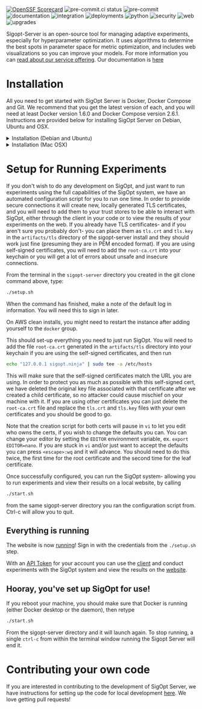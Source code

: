 <!--
Copyright © 2023 Intel Corporation

SPDX-License-Identifier: Apache License 2.0
-->

[![OpenSSF Scorecard](https://api.securityscorecards.dev/projects/github.com/sigopt/sigopt-server/badge)](https://securityscorecards.dev/viewer/?uri=github.com/sigopt/sigopt-server)
![pre-commit.ci status](https://results.pre-commit.ci/badge/github/sigopt/sigopt-server/main.svg)
![pre-commit](https://github.com/sigopt/sigopt-server/actions/workflows/pre-commit.yml/badge.svg)
![documentation](https://github.com/sigopt/sigopt-server/actions/workflows/documentation.yml/badge.svg)
![integration](https://github.com/sigopt/sigopt-server/actions/workflows/integration.yml/badge.svg)
![deployments](https://github.com/sigopt/sigopt-server/actions/workflows/local_deployments.yml/badge.svg)
![python](https://github.com/sigopt/sigopt-server/actions/workflows/python.yml/badge.svg)
![security](https://github.com/sigopt/sigopt-server/actions/workflows/security.yml/badge.svg)
![web](https://github.com/sigopt/sigopt-server/actions/workflows/web.yml/badge.svg)
![upgrades](https://github.com/sigopt/sigopt-server/actions/workflows/upgrades.yml/badge.svg)

Sigopt-Server is an open-source tool for managing adaptive experiments, especially for hyperparameter optimization. It uses algorithms to determine the best spots in parameter space for metric optimization, and includes web visualizations so you can improve your models. For more information you can [read about our service offering](https://sigopt.com/). Our documentation is [here](https://docs.sigopt.com/)

# Installation

All you need to get started with SigOpt Server is Docker, Docker Compose and Git. We recommend that you get the latest version of each, and you will need at least Docker version 1.6.0 and Docker Compose version 2.6.1. Instructions are provided below for installing SigOpt Server on Debian, Ubuntu and OSX.

<details>
<summary>Installation (Debian and Ubuntu)</summary>

From a default ubuntu install. We have tested this on Ubuntu 22.04 Jammy from a clean AWS image. If you are an another variant of Linux you can proceed at your own risk, adapting as you go.

## Install Git and Docker

First, install git.

```bash
sudo apt-get install git
```

## Get the Code

Checkout the repository:

```bash
git clone https://github.com/sigopt/sigopt-server.git
cd sigopt-server
```

## Install some necessary packages

Add the repo for the Debian release we base our docker images on. Then you need to install the docker engine. We have provided a convenience script, "./scripts/compile/install_docker_debian.sh" but it makes fairly large changes to your base operating system. If you feel capable of managing that yourself, we recommend you do it for yourself [at the Docker website.](https://docs.docker.com/engine/install/ubuntu/) Finally, add the current user to the docker group, so your user can connect to the Docker daemon.

```bash
./scripts/compile/install_docker_debian.sh
sudo groupadd docker
sudo usermod -aG docker "$(id -u -n)"
```

You will need to log out or exit your current session for these changes to take effect.

</details>

<details>
<summary>Installation (Mac OSX)</summary>

The expected development platform is a Mac running the latest OSX. This has been tested on OS X Ventura and Monterey, if you are on an older OS X you can proceed at your own risk or upgrade.

## Install Docker

This has been tested with Docker for Mac 4.1.0. You can use other versions but proceed at your own risk. You can download and install this version of Docker [here](https://docs.docker.com/desktop/release-notes/#401).

### Docker Configuration

After installing and starting Docker, you should configure some settings.
This can be done from the system tray icon (top right) by selecting `Preferences...`.

#### Configure resources

From the Docker system tray icon, select `Preferences...`, then navigate to the `Resources` tab.
Select 4CPU and 4GB memory.
Apply and restart.

<details>
<summary> Resource Usage Warning (Mac) </summary>

##### CPU

Sometimes Docker appears to use a large amout of CPU while apparently being idle.
Make sure there really is nothing running with `docker ps`.
If there is indeed nothing running, try reducing the number of CPUs allocated to Docker.
This will require a restart of Docker.

</details>
</details>

# Setup for Running Experiments

If you don't wish to do any development on SigOpt, and just want to run experiments using the full capabilities of the SigOpt system, we have an automated configuration script for you to run one time. In order to provide secure connections it will create new, locally generated TLS certificates, and you will need to add them to your trust stores to be able to interact with SigOpt, either through the client in your code or to view the results of your experiments on the web. If you already have TLS certificates- and if you aren't sure you probably don't- you can place them as `tls.crt` and `tls.key` in the `artifacts/tls` directory of the sigopt-server install and they should work just fine (presuming they are in PEM encoded format). If you are using self-signed certificates, you will need to add the `root-ca.crt` into your keychain or you will get a lot of errors about unsafe and insecure connections.

From the terminal in the `sigopt-server` directory you created in the git clone command above, type:

```bash
./setup.sh
```

When the command has finished, make a note of the default log in information. You will need this to sign in later.

On AWS clean installs, you might need to restart the instance after adding yourself to the `docker` group.

This should set-up everything you need to just run SigOpt. You will need to add the file `root-ca.crt` generated in the `artifacts/tls` directory into your keychain if you are using the self-signed certificates, and then run

```bash
echo "127.0.0.1 sigopt.ninja" | sudo tee -a /etc/hosts
```

This will make sure that the self-signed certificates match the URL you are using. In order to protect you as much as possible with this self-signed cert, we have deleted the original key file associated with that certificate after we created a child certificate, so no attacker could cause mischief on your machine with it. If you are using other certificates you can just delete the `root-ca.crt` file and replace the `tls.crt` and `tls.key` files with your own certificates and you should be good to go.

Note that the creation script for both certs will pause in `vi` to let you edit who owns the certs, if you wish to change the defaults you can. You can change your editor by setting the `EDITOR` environment variable, ex. `export EDITOR=nano`. If you are stuck in `vi` and/or just want to accept the defaults you can press `<escape>:wq` and it will advance. You should need to do this twice, the first time for the root certificate and the second time for the leaf certificate.

Once successfully configured, you can run the SigOpt system- allowing you to run experiments and view their results on a local website, by calling

```bash
./start.sh
```

from the same sigopt-server directory you ran the configuration script from. Ctrl-c will allow you to quit.

## Everything is running

The website is now [running](https://sigopt.ninja:4443/)! Sign in with the credentials from the `./setup.sh` step.

With an [API Token](https://sigopt.ninja:4443/tokens/info) for your account you can use the [client](https://github.com/sigopt/sigopt-python) and conduct experiments with the SigOpt system and view the results on the [website](https://sigopt.ninja:4443/).

## Hooray, you've set up SigOpt for use!

If you reboot your machine, you should make sure that Docker is running (either Docker desktop or the daemon), then retype

```bash
./start.sh
```

From the sigopt-server directory and it will launch again. To stop running, a single `ctrl-c` from within the terminal window running the Sigopt Server will end it.

# Contributing your own code

If you are interested in contributing to the development of SigOpt Server, we have instructions for setting up the code for local development [here](./DEVELOPMENT.md). We love getting pull requests!
